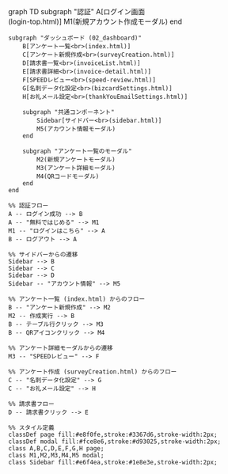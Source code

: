 graph TD
    subgraph "認証"
        A[ログイン画面<br>(login-top.html)]
        M1(新規アカウント作成モーダル)
    end

    subgraph "ダッシュボード (02_dashboard)"
        B[アンケート一覧<br>(index.html)]
        C[アンケート新規作成<br>(surveyCreation.html)]
        D[請求書一覧<br>(invoiceList.html)]
        E[請求書詳細<br>(invoice-detail.html)]
        F[SPEEDレビュー<br>(speed-review.html)]
        G[名刺データ化設定<br>(bizcardSettings.html)]
        H[お礼メール設定<br>(thankYouEmailSettings.html)]

        subgraph "共通コンポーネント"
            Sidebar[サイドバー<br>(sidebar.html)]
            M5(アカウント情報モーダル)
        end

        subgraph "アンケート一覧のモーダル"
            M2(新規アンケートモーダル)
            M3(アンケート詳細モーダル)
            M4(QRコードモーダル)
        end
    end

    %% 認証フロー
    A -- ログイン成功 --> B
    A -- "無料ではじめる" --> M1
    M1 -- "ログインはこちら" --> A
    B -- ログアウト --> A

    %% サイドバーからの遷移
    Sidebar --> B
    Sidebar --> C
    Sidebar --> D
    Sidebar -- "アカウント情報" --> M5

    %% アンケート一覧 (index.html) からのフロー
    B -- "アンケート新規作成" --> M2
    M2 -- 作成実行 --> B
    B -- テーブル行クリック --> M3
    B -- QRアイコンクリック --> M4

    %% アンケート詳細モーダルからの遷移
    M3 -- "SPEEDレビュー" --> F

    %% アンケート作成 (surveyCreation.html) からのフロー
    C -- "名刺データ化設定" --> G
    C -- "お礼メール設定" --> H

    %% 請求書フロー
    D -- 請求書クリック --> E

    %% スタイル定義
    classDef page fill:#e8f0fe,stroke:#3367d6,stroke-width:2px;
    classDef modal fill:#fce8e6,stroke:#d93025,stroke-width:2px;
    class A,B,C,D,E,F,G,H page;
    class M1,M2,M3,M4,M5 modal;
    class Sidebar fill:#e6f4ea,stroke:#1e8e3e,stroke-width:2px;